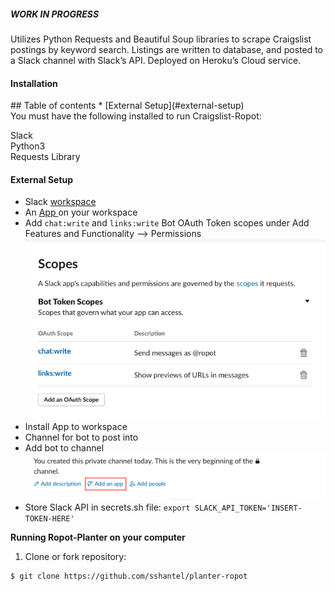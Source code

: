<h5> WORK IN PROGRESS </h5>

Utilizes Python Requests and Beautiful Soup libraries to scrape Craigslist postings by keyword search. Listings are written to database, and posted to a Slack channel with Slack’s API. Deployed on Heroku’s Cloud service.

<h4> Installation </h4>
## Table of contents
* [External Setup](#external-setup)


<br>
You must have the following installed to run Craigslist-Ropot:
  
Slack 
<br>
Python3 
<br>
Requests Library 
<br>

 
 <h4> External Setup </h4>


* Slack <a href="https://slack.com/create#email"> workspace </a> 
* An <a href= "https://api.slack.com/apps"> App </a> on your workspace  
* Add `chat:write` and `links:write` Bot OAuth Token scopes under Add Features and Functionality --> Permissions
![](static/images/slackbot_oath_scopes.png "slackbot_oath_scopes")
* Install App to workspace
* Channel for bot to post into
* Add bot to channel
![](static/images/add_app_slack.png "add_app_slack.png")
* Store Slack API in secrets.sh file: ```export SLACK_API_TOKEN='INSERT-TOKEN-HERE'```

<b> Running Ropot-Planter on your computer </b>

1. Clone or fork repository:

```
$ git clone https://github.com/sshantel/planter-ropot
```


 
